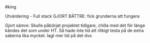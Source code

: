 #king

Utvärdering - Full stack
GJORT BÄTTRE:
fick grunderna att fungera

Gjort sämre:
Skulle påbörjat projektet tidigare, chilla med det för länge kändes det som under HT. Så hade inte tid att ritkigt testa på de extra sakerna lika mycket. 
lagt mer tid på det dvs

